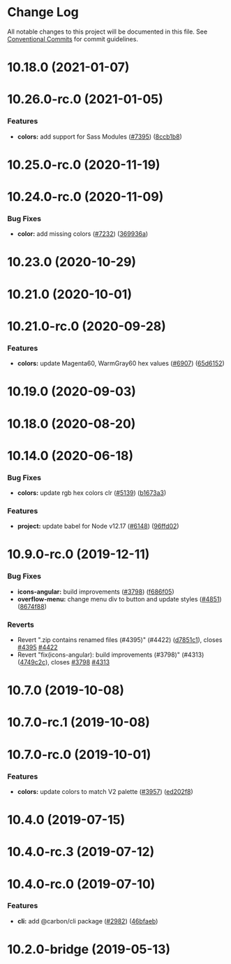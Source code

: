 # Change Log

All notable changes to this project will be documented in this file.
See [Conventional Commits](https://conventionalcommits.org) for commit guidelines.

# 10.18.0 (2021-01-07)



# 10.26.0-rc.0 (2021-01-05)


### Features

* **colors:** add support for Sass Modules ([#7395](https://github.com/carbon-design-system/carbon/issues/7395)) ([8ccb1b8](https://github.com/carbon-design-system/carbon/commit/8ccb1b853bd511d75784a4a42c3ec11f0cd6cba5))



# 10.25.0-rc.0 (2020-11-19)



# 10.24.0-rc.0 (2020-11-09)


### Bug Fixes

* **color:** add missing colors ([#7232](https://github.com/carbon-design-system/carbon/issues/7232)) ([369936a](https://github.com/carbon-design-system/carbon/commit/369936a53b6e75d0d31e5d045fa2e8df1c8f187b))



# 10.23.0 (2020-10-29)



# 10.21.0 (2020-10-01)



# 10.21.0-rc.0 (2020-09-28)


### Features

* **colors:** update Magenta60, WarmGray60 hex values ([#6907](https://github.com/carbon-design-system/carbon/issues/6907)) ([65d6152](https://github.com/carbon-design-system/carbon/commit/65d61528d262a8a50d579ea08cf35cbe85954380))



# 10.19.0 (2020-09-03)



# 10.18.0 (2020-08-20)



# 10.14.0 (2020-06-18)


### Bug Fixes

* **colors:** update rgb hex colors clr ([#5139](https://github.com/carbon-design-system/carbon/issues/5139)) ([b1673a3](https://github.com/carbon-design-system/carbon/commit/b1673a3ca3c0af01e9774e822673f0175d8fd8a4))


### Features

* **project:** update babel for Node v12.17 ([#6148](https://github.com/carbon-design-system/carbon/issues/6148)) ([96ffd02](https://github.com/carbon-design-system/carbon/commit/96ffd02e980136e1ff8b6652f4c25c436be87419))



# 10.9.0-rc.0 (2019-12-11)


### Bug Fixes

* **icons-angular:** build improvements ([#3798](https://github.com/carbon-design-system/carbon/issues/3798)) ([f686f05](https://github.com/carbon-design-system/carbon/commit/f686f05870d267c3a61b22e86b3ce02a0cba5ceb))
* **overflow-menu:** change menu div to button and update styles ([#4851](https://github.com/carbon-design-system/carbon/issues/4851)) ([8674f88](https://github.com/carbon-design-system/carbon/commit/8674f884f1774e6c1351f3d3d46f622a7b46f8be))


### Reverts

* Revert ".zip contains renamed files (#4395)" (#4422) ([d7851c1](https://github.com/carbon-design-system/carbon/commit/d7851c1b8de6a41b8ebd9ae0504574923cd723f3)), closes [#4395](https://github.com/carbon-design-system/carbon/issues/4395) [#4422](https://github.com/carbon-design-system/carbon/issues/4422)
* Revert "fix(icons-angular): build improvements (#3798)" (#4313) ([4749c2c](https://github.com/carbon-design-system/carbon/commit/4749c2c8acad26f70b98b5094bac2fd01f5b9cc4)), closes [#3798](https://github.com/carbon-design-system/carbon/issues/3798) [#4313](https://github.com/carbon-design-system/carbon/issues/4313)



# 10.7.0 (2019-10-08)



# 10.7.0-rc.1 (2019-10-08)



# 10.7.0-rc.0 (2019-10-01)


### Features

* **colors:** update colors to match V2 palette  ([#3957](https://github.com/carbon-design-system/carbon/issues/3957)) ([ed202f8](https://github.com/carbon-design-system/carbon/commit/ed202f8f65c85fe8e1f8ef1f5c54fcc7e0b20782))



# 10.4.0 (2019-07-15)



# 10.4.0-rc.3 (2019-07-12)



# 10.4.0-rc.0 (2019-07-10)


### Features

* **cli:** add @carbon/cli package ([#2982](https://github.com/carbon-design-system/carbon/issues/2982)) ([46bfaeb](https://github.com/carbon-design-system/carbon/commit/46bfaeb27311aa4d587d7fce4f825c5887e961ac))



# 10.2.0-bridge (2019-05-13)
